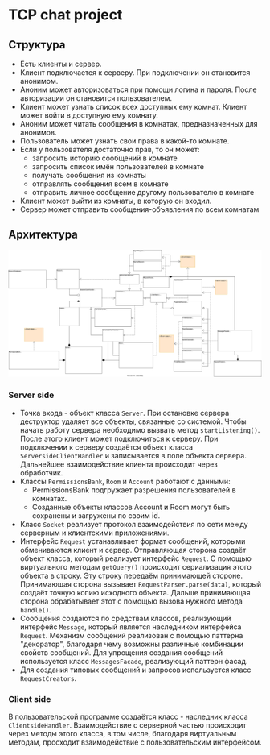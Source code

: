 # TCP chat project

## Структура

- Есть клиенты и сервер. 
- Клиент подключается к серверу. При подключении он становится анонимом.
- Аноним может авторизоваться при помощи логина и пароля. После авторизации он становится пользователем.
- Клиент может узнать список всех доступных ему комнат. Клиент может войти в доступную ему комнату.
- Аноним может читать сообщения в комнатах, предназначенных для анонимов.
- Пользователь может узнать свои права в какой-то комнате.
- Если у пользователя достаточно прав, то он может:
    * запросить историю сообщений в комнате
    * запросить список имён пользователей в комнате
    * получать сообщения из комнаты
    * отправлять сообщения всем в комнате
    * отправить личное сообщение другому пользователю в комнате
- Клиент может выйти из комнаты, в которую он входил.
- Сервер может отправить сообщения-объявления по всем комнатам

## Архитектура

![Class Diagram did not loaded :(](ClassDiagram.svg "Class Diagram")

### Server side

* Точка входа - объект класса `Server`. При остановке сервера деструктор удаляет все объекты, связанные со системой. Чтобы начать работу сервера необходимо вызвать метод `startListening()`. После этого клиент может подключиться к серверу. При подключении к серверу создаётся объект класса `ServersideClientHandler` и записывается в поле объекта сервера. Дальнейшее взаимодействие клиента происходит через обработчик. 
* Классы `PermissionsBank`, `Room` и `Account` работают с данными:
    * PermissionsBank подгружает разрешения пользователей в комнатах.
    * Созданные объекты классов Account и Room могут быть сохранены и загружены по своим id.
* Класс `Socket` реализует протокол взаимодействия по сети между серверным и клиентскими приложениями.
* Интерфейс `Request` устанавливает формат сообщений, которыми обмениваются клиент и сервер. Отправляющая сторона создаёт объект класса, который реализует интерфейс `Request`. С помощью виртуального методам `getQuery()` происходит сериализация этого объекта в строку. Эту строку передаём принимающей стороне. Принимающая сторона вызывает `RequestParser.parse(data)`, который создаёт точную копию исходного объекта. Дальше принимающая сторона обрабатывает этот с помощью вызова нужного метода `handle()`.
* Сообщения создаются по средствам классов, реализующий интерфейс `Message`, который является наследником интерфейса `Request`. Механизм сообщений реализован с помощью паттерна "декоратор", благодаря чему возможны различные комбинации свойств сообщений. Для упрощения создания сообщений используется класс `MessagesFacade`, реализующий паттерн фасад.
* Для создания типовых сообщений и запросов используется класс `RequestCreators`.

### Client side

В пользовательской программе создаётся класс - наследник класса `ClientsideHandler`. Взаимодействие с серверной частью происходит через методы этого класса, в том числе, благодаря виртуальным методам, просходит взаимодействие с пользовательским интерфейсом.